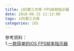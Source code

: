 ```yaml
---
title: iOS第三方库-FPS帧频指示器
date: 2018-06-15 11:12:08
tags: iOS第三方库
categories: iOS
---
```








参考资料：<br>
1.[一款简单的iOS FPS帧率指示器](https://link.jianshu.com/?t=https://github.com/liuyingjieyeah/YJFPSMonitor)